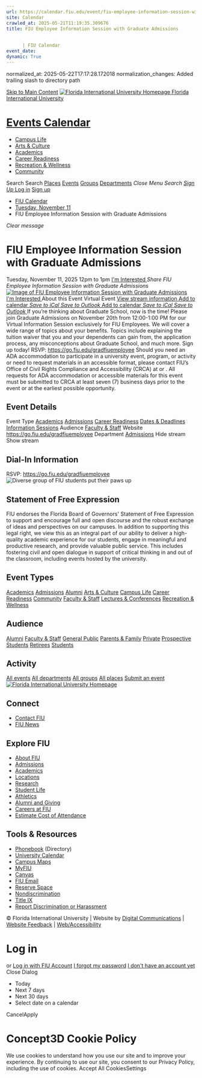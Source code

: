 ```yaml
---
url: https://calendar.fiu.edu/event/fiu-employee-information-session-with-graduate-admissions/
site: Calendar
crawled_at: 2025-05-21T11:19:35.309676
title: FIU Employee Information Session with Graduate Admissions
    
    
      | FIU Calendar
event_date: 
dynamic: True
---
```

normalized_at: 2025-05-22T17:17:28.172018
normalization_changes: Added trailing slash to directory path

[Skip to Main Content](https://calendar.fiu.edu/event/fiu-employee-information-session-with-graduate-admissions#main-content)
[![Florida International University Homepage](https://digicdn.fiu.edu/core/_assets/images/logo-top.png) Florida International University](https://www.fiu.edu)
# [Events Calendar ](https://calendar.fiu.edu/)
  * [Campus Life](https://calendar.fiu.edu/calendar?event_types%5B%5D=127595)
  * [Arts & Culture](https://calendar.fiu.edu/calendar?event_types%5B%5D=127590)
  * [Academics](https://calendar.fiu.edu/calendar?event_types%5B%5D=127582)
  * [Career Readiness](https://calendar.fiu.edu/calendar?event_types%5B%5D=127584)
  * [Recreation & Wellness](https://calendar.fiu.edu/calendar?event_types%5B%5D=127603)
  * [Community](https://calendar.fiu.edu/calendar?event_types%5B%5D=127601)


Search Search
[Places](https://calendar.fiu.edu/search/places) [Events](https://calendar.fiu.edu/calendar) [Groups](https://calendar.fiu.edu/search/groups) [Departments](https://calendar.fiu.edu/search/departments)
_Close Menu_
_Search_ [ _Sign Up_ ](https://calendar.fiu.edu/signup)
[Log in](https://calendar.fiu.edu/auth/shib_login?previous_url=https%3A%2F%2Fcalendar.fiu.edu%2Fevent%2Ffiu-employee-information-session-with-graduate-admissions) [Sign up](https://calendar.fiu.edu/signup)
  * [FIU Calendar](https://calendar.fiu.edu/)
  * [Tuesday, November 11](https://calendar.fiu.edu/calendar/day/2025/11/11)
  * FIU Employee Information Session with Graduate Admissions


_Clear message_
# FIU Employee Information Session with Graduate Admissions
Tuesday, November 11, 2025 12pm to 1pm 
[ I'm Interested ](https://calendar.fiu.edu/event/48065884698843/confirm?return=https%3A%2F%2Fcalendar.fiu.edu%2Fevent%2Ffiu-employee-information-session-with-graduate-admissions)
_Share FIU Employee Information Session with Graduate Admissions_
[ ![Image of FIU Employee Information Session with Graduate Admissions](https://localist-images.azureedge.net/photos/48065888908469/card/7588ef59de5903bb074aa4bb814e6dc620fc2544.jpg) ](https://calendar.fiu.edu/photo/48065888908469)
[ I'm Interested ](https://calendar.fiu.edu/event/48065884698843/confirm?return=https%3A%2F%2Fcalendar.fiu.edu%2Fevent%2Ffiu-employee-information-session-with-graduate-admissions)
About this Event
Virtual Event [View stream information ](https://calendar.fiu.edu/event/fiu-employee-information-session-with-graduate-admissions#about_stream)
[Add to calendar ](https://calendar.fiu.edu/event/fiu-employee-information-session-with-graduate-admissions)
[ _Save to iCal_ ](https://calendar.fiu.edu/event/fiu-employee-information-session-with-graduate-admissions.ics "Save to iCal") [ _Save to Outlook_ ](https://calendar.fiu.edu/event/fiu-employee-information-session-with-graduate-admissions.ics "Save to Outlook")
[Add to calendar ](https://calendar.fiu.edu/event/fiu-employee-information-session-with-graduate-admissions)
[ _Save to iCal_ ](https://calendar.fiu.edu/event/fiu-employee-information-session-with-graduate-admissions.ics "Save to iCal") [ _Save to Outlook_ ](https://calendar.fiu.edu/event/fiu-employee-information-session-with-graduate-admissions.ics "Save to Outlook")
If you’re thinking about Graduate School, now is the time! Please join Graduate Admissions on November 20th from 12:00-1:00 PM for our Virtual Information Session exclusively for FIU Employees. We will cover a wide range of topics about your benefits. Topics include explaining the tuition waiver that you and your dependents can gain from, the application process, any misconceptions about Graduate School, and much more. Sign up today! RSVP: <https://go.fiu.edu/gradfiuemployee>
Should you need an ADA accommodation to participate in a university event, program, or activity or need to request materials in an accessible format, please contact FIU’s Office of Civil Rights Compliance and Accessibility (CRCA) at or . All requests for ADA accommodation or accessible materials for this event must be submitted to CRCA at least seven (7) business days prior to the event or at the earliest possible opportunity. 
## Event Details
Event Type
[Academics](https://calendar.fiu.edu/search/events?event_types%5B%5D=127582) [Admissions](https://calendar.fiu.edu/search/events?event_types%5B%5D=127583) [Career Readiness](https://calendar.fiu.edu/search/events?event_types%5B%5D=127584) [Dates & Deadlines](https://calendar.fiu.edu/search/events?event_types%5B%5D=127585) [Information Sessions](https://calendar.fiu.edu/search/events?event_types%5B%5D=127586)
Audience
[Faculty & Staff](https://calendar.fiu.edu/search/events?event_types%5B%5D=121720)
Website
<https://go.fiu.edu/gradfiuemployee>
Department
[Admissions](https://calendar.fiu.edu/department/admissions)
Hide stream Show stream
## Dial-In Information
RSVP: <https://go.fiu.edu/gradfiuemployee>
![Diverse group of FIU students put their paws up](https://www.fiu.edu/_assets/images/thumbnail-students-paw.jpg)
## Statement of Free Expression
FIU endorses the Florida Board of Governors' Statement of Free Expression to support and encourage full and open discourse and the robust exchange of ideas and perspectives on our campuses. In addition to supporting this legal right, we view this as an integral part of our ability to deliver a high-quality academic experience for our students, engage in meaningful and productive research, and provide valuable public service. This includes fostering civil and open dialogue in support of critical thinking in and out of the classroom, including events hosted by the university.
## Event Types
[Academics](https://calendar.fiu.edu/calendar?event_types%5B%5D=127582)
[Admissions](https://calendar.fiu.edu/calendar?event_types%5B%5D=127583)
[Alumni](https://calendar.fiu.edu/calendar?event_types%5B%5D=127589)
[Arts & Culture](https://calendar.fiu.edu/calendar?event_types%5B%5D=127590)
[Campus Life](https://calendar.fiu.edu/calendar?event_types%5B%5D=127595)
[Career Readiness](https://calendar.fiu.edu/calendar?event_types%5B%5D=127584)
[Community](https://calendar.fiu.edu/calendar?event_types%5B%5D=127601)
[Faculty & Staff](https://calendar.fiu.edu/calendar?event_types%5B%5D=127602)
[Lectures & Conferences](https://calendar.fiu.edu/calendar?event_types%5B%5D=127587)
[Recreation & Wellness](https://calendar.fiu.edu/calendar?event_types%5B%5D=127603)
## Audience
[Alumni](https://calendar.fiu.edu/calendar?event_types%5B%5D=121721)
[Faculty & Staff](https://calendar.fiu.edu/calendar?event_types%5B%5D=121720)
[General Public](https://calendar.fiu.edu/calendar?event_types%5B%5D=121722)
[Parents & Family](https://calendar.fiu.edu/calendar?event_types%5B%5D=36918157286658)
[Private](https://calendar.fiu.edu/calendar?event_types%5B%5D=129753)
[Prospective Students](https://calendar.fiu.edu/calendar?event_types%5B%5D=121723)
[Retirees](https://calendar.fiu.edu/calendar?event_types%5B%5D=37290279036119)
[Students](https://calendar.fiu.edu/calendar?event_types%5B%5D=121719)
## Activity
[All events](https://calendar.fiu.edu/search?what=events)
[All departments](https://calendar.fiu.edu/search/departments)
[All groups](https://calendar.fiu.edu/search?what=groups)
[All places](https://calendar.fiu.edu/search?what=places)
[Submit an event](https://calendar.fiu.edu/admin/events/new/basic-information)
[ ![Florida International University Homepage](https://digicdn.fiu.edu/core/_assets/images/footer-logo.svg) ](https://www.fiu.edu/)
## Connect
  * [Contact FIU](https://www.fiu.edu/about/contact-us/index.html)
  * [FIU News](https://news.fiu.edu/)


## Explore FIU
  * [About FIU](https://www.fiu.edu/about/index.html)
  * [Admissions](https://www.fiu.edu/admissions/index.html)
  * [Academics](https://www.fiu.edu/academics/index.html)
  * [Locations](https://www.fiu.edu/locations/index.html)
  * [Research](https://www.fiu.edu/research/index.html)
  * [Student Life](https://www.fiu.edu/student-life/index.html)
  * [Athletics](https://www.fiu.edu/athletics/index.html)
  * [Alumni and Giving](https://www.fiu.edu/alumni-and-giving/index.html)
  * [Careers at FIU](https://hr.fiu.edu/careers/)
  * [Estimate Cost of Attendance](https://onestop.fiu.edu/finances/estimate-your-costs/)


## Tools & Resources
  * [Phonebook](https://phonebook.fiu.edu) (Directory)
  * [University Calendar](https://calendar.fiu.edu/)
  * [Campus Maps](https://campusmaps.fiu.edu/)
  * [MyFIU](https://my.fiu.edu/)
  * [Canvas](https://canvas.fiu.edu)
  * [FIU Email](http://mail.fiu.edu/)
  * [Reserve Space](https://reservespace.fiu.edu/make-reservation/)
  * [Nondiscrimination](https://ace.fiu.edu/civil-rights-and-accessibility/harassment-and-discrimination/)
  * [Title IX](https://ace.fiu.edu/title-ix/)
  * [Report Discrimination or Harassment](https://report.fiu.edu/)


© Florida International University  | Website by [Digital Communications](https://stratcomm.fiu.edu/digital-print/websites/) | [Website Feedback](https://webforms.fiu.edu/view.php?id=370774&element_5=https://calendar.fiu.edu/https://calendar.fiu.edu/) | [Web/Accessibility](https://accessibility.fiu.edu/)
# Log in
or
[Log in with FIU Account](https://calendar.fiu.edu/auth/shib_login?previous_url=https%3A%2F%2Fcalendar.fiu.edu%2Fevent%2Ffiu-employee-information-session-with-graduate-admissions)
[I forgot my password](https://calendar.fiu.edu/auth/forgot) [I don't have an account yet](https://calendar.fiu.edu/signup)
Close Dialog
  * Today
  * Next 7 days
  * Next 30 days
  * Select date on a calendar


CancelApply
# Concept3D Cookie Policy
We use cookies to understand how you use our site and to improve your experience. By continuing to use our site, you consent to our Privacy Policy, including the use of cookies. 
Accept All CookiesSettings

